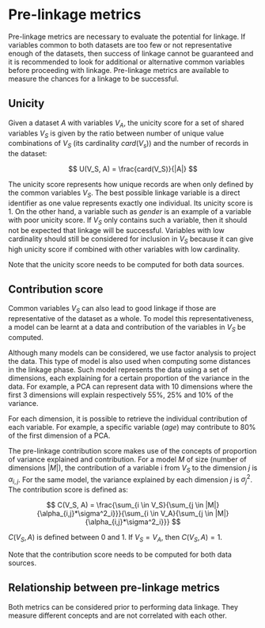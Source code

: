 # Pre-linkage metrics

Pre-linkage metrics are necessary to evaluate the potential for linkage. If variables common to both datasets are too few or not representative enough of the datasets, then success of linkage cannot be guaranteed and it is recommended to look for additional or alternative common variables before proceeding with linkage. Pre-linkage metrics are available to measure the chances for a linkage to be successful.

## Unicity

Given a dataset $A$ with variables $V_A$, the unicity score for a set of shared variables $V_S$ is given by the ratio between number of unique value combinations of $V_S$ (its cardinality $card(V_s)$) and the number of records in the dataset: 

$$
U(V_S, A) = \frac{card(V_S)}{|A|}
$$

The unicity score represents how unique records are when only defined by the common variables $V_S$. The best possible linkage variable is a direct identifier as one value represents exactly one individual. Its unicity score is 1. On the other hand, a variable such as *gender* is an example of a variable with poor unicity score. If $V_S$ only contains such a variable, then it should not be expected that linkage will be successful. Variables with low cardinality should still be considered for inclusion in $V_S$ because it can give high unicity score if combined with other variables with low cardinality.


Note that the unicity score needs to be computed for both data sources.

## Contribution score

Common variables $V_S$ can also lead to good linkage if those are representative of the dataset as a whole. To model this representativeness, a model can be learnt at a data and contribution of the variables in $V_S$ be computed.

Although many models can be considered, we use factor analysis to project the data. This type of model is also used when computing some distances in the linkage phase. Such model represents the data using a set of dimensions, each explaining for a certain proportion of the variance in the data. For example, a PCA can represent data with 10 dimensions where the first 3 dimensions will explain respectively 55%, 25% and 10% of the variance.

For each dimension, it is possible to retrieve the individual contribution of each variable. For example, a specific variable (*age*) may contribute to 80% of the first dimension of a PCA.

The pre-linkage contribution score makes use of the concepts of proportion of variance explained and contribution. For a model $M$ of size (number of dimensions $|M|$), the contribution of a variable i from $V_S$ to the dimension $j$ is $\alpha_{i,j}$. For the same model, the variance explained by each dimension $j$ is $\sigma^2_{j}$. The contribution score is defined as:

$$
C(V_S, A) = \frac{\sum_{i \in V_S}{\sum_{j \in |M|}{\alpha_{i,j}*\sigma^2_i}}}{\sum_{i \in V_A}{\sum_{j \in |M|}{\alpha_{i,j}*\sigma^2_i}}}
$$

$C(V_S, A)$ is defined between 0 and 1. If $V_S = V_A$, then $C(V_S, A) = 1$.

Note that the contribution score needs to be computed for both data sources.

## Relationship between pre-linkage metrics 

Both metrics can be considered prior to performing data linkage. They measure different concepts and are not correlated with each other. 